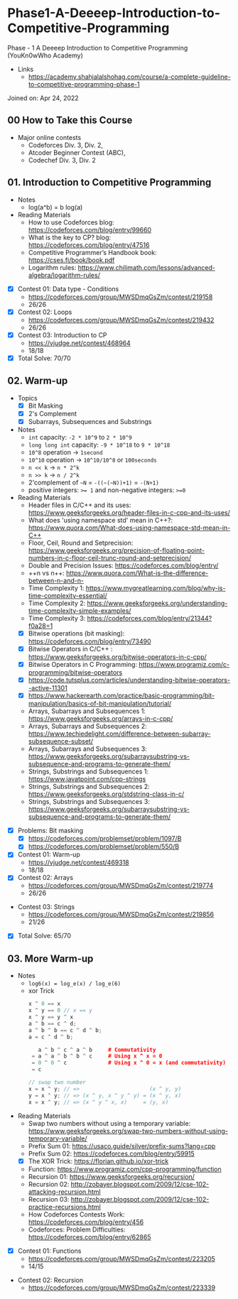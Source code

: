 # Phase1-A-Deeeep-Introduction-to-Competitive-Programming

Phase - 1 A Deeeep Introduction to Competitive Programming (YouKn0wWho Academy)

-   Links
    -   https://academy.shahjalalshohag.com/course/a-complete-guideline-to-competitive-programming-phase-1

Joined on: Apr 24, 2022

## 00 How to Take this Course

-   Major online contests
    -   Codeforces Div. 3, Div. 2,
    -   Atcoder Beginner Contest (ABC),
    -   Codechef Div. 3, Div. 2

## 01. Introduction to Competitive Programming

-   Notes
    -   log(a^b) = b log(a)
-   Reading Materials
    -   How to use Codeforces blog: https://codeforces.com/blog/entry/99660
    -   What is the key to CP? blog: https://codeforces.com/blog/entry/47516
    -   Competitive Programmer’s Handbook book: https://cses.fi/book/book.pdf
    -   Logarithm rules: https://www.chilimath.com/lessons/advanced-algebra/logarithm-rules/
-   [x] Contest 01: Data type - Conditions
    - https://codeforces.com/group/MWSDmqGsZm/contest/219158
    - 26/26
-   [x] Contest 02: Loops
    - https://codeforces.com/group/MWSDmqGsZm/contest/219432
    - 26/26
-   [x] Contest 03: Introduction to CP
    - https://vjudge.net/contest/468964
    - 18/18
-   [x] Total Solve: 70/70

## 02. Warm-up

-   Topics
    -   [x] Bit Masking
    -   [x] 2's Complement
    -   [x] Subarrays, Subsequences and Substrings
-   Notes
    -   `int` capacity: `-2 * 10^9` to `2 * 10^9`
    -   `long long int` capacity: `-9 * 10^18` to `9 * 10^18`
    -   `10^8` operation -> `1second`
    -   `10^10` operation -> `10^10/10^8` or `100seconds`
    -   `n << k` -> `n * 2^k`
    -   `n >> k` -> `n / 2^k`
    -   2'complement of `~N` = `-((~(~N))+1)` = `-(N+1)`
    -   positive integers: `>= 1` and non-negative integers: `>=0`
-   Reading Materials
    -   Header files in C/C++ and its uses: https://www.geeksforgeeks.org/header-files-in-c-cpp-and-its-uses/
    -   What does 'using namespace std' mean in C++?: https://www.quora.com/What-does-using-namespace-std-mean-in-C++
    -   Floor, Ceil, Round and Setprecision: https://www.geeksforgeeks.org/precision-of-floating-point-numbers-in-c-floor-ceil-trunc-round-and-setprecision/
    -   Double and Precision Issues: https://codeforces.com/blog/entry/
    -   ++n vs n++: https://www.quora.com/What-is-the-difference-between-n-and-n-
    -   Time Complexity 1: https://www.mygreatlearning.com/blog/why-is-time-complexity-essential/
    -   Time Complexity 2: https://www.geeksforgeeks.org/understanding-time-complexity-simple-examples/
    -   Time Complexity 3: https://codeforces.com/blog/entry/21344?f0a28=1
    -   [x] Bitwise operations (bit masking): https://codeforces.com/blog/entry/73490
    -   [x] Bitwise Operators in C/C++ : https://www.geeksforgeeks.org/bitwise-operators-in-c-cpp/
    -   [x] Bitwise Operators in C Programming: https://www.programiz.com/c-programming/bitwise-operators
    -   [x] https://code.tutsplus.com/articles/understanding-bitwise-operators--active-11301
    -   [x] https://www.hackerearth.com/practice/basic-programming/bit-manipulation/basics-of-bit-manipulation/tutorial/
    -   Arrays, Subarrays and Subsequences 1: https://www.geeksforgeeks.org/arrays-in-c-cpp/
    -   Arrays, Subarrays and Subsequences 2: https://www.techiedelight.com/difference-between-subarray-subsequence-subset/
    -   Arrays, Subarrays and Subsequences 3: https://www.geeksforgeeks.org/subarraysubstring-vs-subsequence-and-programs-to-generate-them/
    -   Strings, Substrings and Subsequences 1: https://www.javatpoint.com/cpp-strings
    -   Strings, Substrings and Subsequences 2: https://www.geeksforgeeks.org/stdstring-class-in-c/
    -   Strings, Substrings and Subsequences 3: https://www.geeksforgeeks.org/subarraysubstring-vs-subsequence-and-programs-to-generate-them/
-   [x] Problems: Bit masking
    -   [x] https://codeforces.com/problemset/problem/1097/B
    -   [x] https://codeforces.com/problemset/problem/550/B
-   [x] Contest 01: Warm-up
    -   https://vjudge.net/contest/469318
    -   18/18
-   [x] Contest 02: Arrays
    -   https://codeforces.com/group/MWSDmqGsZm/contest/219774
    -   26/26
-   Contest 03: Strings
    -   https://codeforces.com/group/MWSDmqGsZm/contest/219856
    -   21/26
-   [x] Total Solve: 65/70

## 03. More Warm-up

-   Notes
    - `log6(x) = log_e(x) / log_e(6)`
    - xor Trick
       ```c++
       x ^ 0 == x
       x ^ y == 0 // x == y
       x ^ y == y ^ x
       a ^ b == c ^ d;
       a ^ b ^ b == c ^ d ^ b;
       a = c ^ d ^ b;
       ```
       ```c++
          a ^ b ^ c ^ a ^ b     # Commutativity
        = a ^ a ^ b ^ b ^ c     # Using x ^ x = 0
        = 0 ^ 0 ^ c             # Using x ^ 0 = x (and commutativity)
        = c
       ```
       ```c++
       // swap two number
       x = x ^ y; // =>                      (x ^ y, y)
       y = x ^ y; // => (x ^ y, x ^ y ^ y) = (x ^ y, x)
       x = x ^ y; // => (x ^ y ^ x, x)     = (y, x)
       ```
-   Reading Materials
    - Swap two numbers without using a temporary variable: https://www.geeksforgeeks.org/swap-two-numbers-without-using-temporary-variable/
    - Prefix Sum 01: https://usaco.guide/silver/prefix-sums?lang=cpp
    - Prefix Sum 02: https://codeforces.com/blog/entry/59915
    - [x] The XOR Trick: https://florian.github.io/xor-trick
    - Function: https://www.programiz.com/cpp-programming/function
    - Recursion 01: https://www.geeksforgeeks.org/recursion/
    - Recursion 02: http://zobayer.blogspot.com/2009/12/cse-102-attacking-recursion.html
    - Recursion 03: http://zobayer.blogspot.com/2009/12/cse-102-practice-recursions.html
    - How Codeforces Contests Work: https://codeforces.com/blog/entry/456
    - Codeforces: Problem Difficulties: https://codeforces.com/blog/entry/62865
-   [x] Contest 01: Functions
    -    https://codeforces.com/group/MWSDmqGsZm/contest/223205
    -    14/15
-   Contest 02: Recursion
    -    https://codeforces.com/group/MWSDmqGsZm/contest/223339
